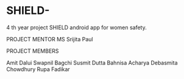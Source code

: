 # SHIELD-
4 th year project SHIELD android app for women safety.

PROJECT MENTOR
MS Srijita Paul

PROJECT MEMBERS

Amit Dalui
Swapnil Bagchi
Susmit Dutta
Bahnisa Acharya
Debasmita Chowdhury
Rupa Fadikar
 

